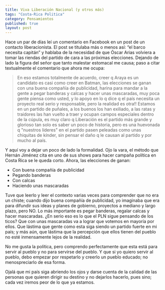 ```yaml
---
title: Viva Liberación Nacional (y otros más)
tags: "Costa-Rica Politica"
category: Pensamientos
published: true
layout: post
---
```

Hace un par de días leí un comentario en Facebook en un post de un contacto liberacionista. El post se titulaba más o menos así: “el barco necesita capitán” y hablaba de la necesidad de que Óscar Arias volviera a tomar las riendas del partido de cara a las próximas elecciones. Dejando de lado la figura del señor que tanto malestar estomacal me causa; paso a citar textualmente el comentario que ahora me ocupa:

> En eso estamos totalmente de acuerdo, creer q Araya es un candidato es casi como creer en Batman, las elecciones se ganan con una buena compañía de publicidad, harina para mandar a la gente a pegar banderas y calcas y hacer unas mascaradas, muy poca gente piensa como usted, y lo apoyo en lo q dice q el país necesita un proyecto real serio y responsable, pero la realidad es otra!! Estamos en un partido de puñales, a los buenos los han exiliado, a las ratas y traidores las han vuelto a traer y ocupan campos especiales dentro de la cúpula, es muy claro q Liberación es el partido más grande y glorioso tan solo es saber un poco de historia, pero es una huevonada q "nuestros líderes" en el partido pasen peleadas como unas chiquitas de kínder, sin pensar el daño q le causan al partido y por mucho al país.

Y aquí voy a dejar un poco de lado la formalidad. Ojo la vara, el método que Hernán Jiménez cita en uno de sus shows para hacer campaña política en Costa Rica se le queda corto. Ahora, las elecciones de ganan:

 * Con buena compañía de publicidad
 * Pegando banderas
 * Con calcas
 * Haciendo unas mascaradas

Tuve que leerlo y leer el contexto varias veces para comprender que no era un chiste; cuando dijo buena compañía de publicidad, yo imaginaba que era para difundir sus ideas y planes de gobierno, proyectos a mediano y largo plazo, pero NO. Lo más importante es pegar banderas, regalar calcas y hacer mascaradas. ¿En serio eso es lo que el PLN sigue pensando de los ticos? Que con unas mascaradas va a lograr que votemos en mayoría por ellos. Que lástima que gente como esta siga siendo un partido fuerte en mi país; y más aún, que lástima que la percepción que ellos tienen del pueblo no esté inmensamente lejos de la realidad.

No me gusta la política, pero comprendo perfectamente que esta está para servir al pueblo y no para servirse del pueblo. Y que si yo quiero servir al pueblo, debo empezar por respetarlo y creerlo un pueblo educado; no menospreciarlo de esa forma.

Ojalá que mi país siga abriendo los ojos y darse cuenta de la calidad de las personas que quieren dirigir su destino y no dejarlos hacerlo, pues sino; cada vez iremos peor de lo que ya estamos.
